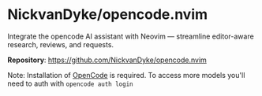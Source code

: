 # NickvanDyke/opencode.nvim

Integrate the opencode AI assistant with Neovim — streamline editor-aware research, reviews, and requests.

**Repository**: <https://github.com/NickvanDyke/opencode.nvim>

Note: Installation of [OpenCode](https://opencode.ai/) is required. To access more models you'll need to auth with `opencode auth login`
